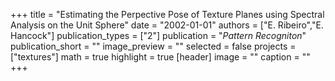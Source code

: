 +++
title = "Estimating the Perpective Pose of Texture Planes using Spectral Analysis on the Unit Sphere"
date = "2002-01-01"
authors = ["E. Ribeiro","E. Hancock"]
publication_types = ["2"]
publication = "_Pattern Recogniton_"
publication_short = ""
image_preview = ""
selected = false
projects = ["textures"]
math = true
highlight = true
[header]
image = ""
caption = ""
+++

